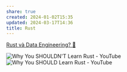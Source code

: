 ```yaml
---
share: true
created: 2024-01-02T15:35
updated: 2024-03-17T14:36
title: Rust
---
```

[Rust và Data Engineering? 🤔](https://blog.duyet.net/2021/11/rust-data-engineering.html)

![Why You SHOULDN'T Learn Rust - YouTube](https://youtu.be/kOFWIvNowXo?si=sdHbK6t97OiMDpxb)
![Why You SHOULD Learn Rust - YouTube](https://youtu.be/h-hdFwze-0U?si=3HP3HIMmQDJnA9T4)

